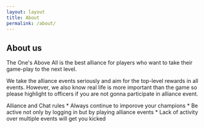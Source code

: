 ```yaml
---
layout: layout
title: About
permalink: /about/
---
```


## About us

The One's Above All is the best alliance for players who want to take their game-play to the next level.

We take the alliance events seriously and aim for the top-level rewards in all events.
However, we also know real life is more important than the game so please highlight to officers if you are not gonna participate in alliance event.

Alliance and Chat rules
	* Always continue to imporove your champions
	* Be active not only by logging in but by playing alliance events
	* Lack of activity over multiple events will get you kicked
